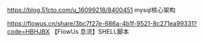 https://blog.51cto.com/u_16099218/8400451
mysql核心架构

https://flowus.cn/share/3bc7f27e-686a-4b1f-9521-8c271ea99331?code=HBHJBX
【FlowUs 息流】SHELL脚本
